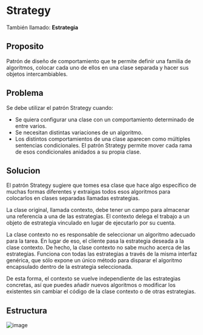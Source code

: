 # Strategy
También llamado: **Estrategia**

## Proposito

Patrón de diseño de comportamiento que te permite definir una familia de algoritmos, colocar cada uno de ellos en una clase separada y hacer sus objetos intercambiables.

## Problema

Se debe utilizar el patrón Strategy cuando:
- Se quiera configurar una clase con un comportamiento determinado de entre varios.
- Se necesitan distintas variaciones de un algoritmo.
- Los distintos comportamientos de una clase aparecen como múltiples sentencias condicionales. El patrón Strategy permite mover cada rama de esos condicionales anidados a su propia clase.

## Solucion

El patrón Strategy sugiere que tomes esa clase que hace algo específico de muchas formas diferentes y extraigas todos esos algoritmos para colocarlos en clases separadas llamadas estrategias.

La clase original, llamada contexto, debe tener un campo para almacenar una referencia a una de las estrategias. El contexto delega el trabajo a un objeto de estrategia vinculado en lugar de ejecutarlo por su cuenta.

La clase contexto no es responsable de seleccionar un algoritmo adecuado para la tarea. En lugar de eso, el cliente pasa la estrategia deseada a la clase contexto. De hecho, la clase contexto no sabe mucho acerca de las estrategias. Funciona con todas las estrategias a través de la misma interfaz genérica, que sólo expone un único método para disparar el algoritmo encapsulado dentro de la estrategia seleccionada.

De esta forma, el contexto se vuelve independiente de las estrategias concretas, así que puedes añadir nuevos algoritmos o modificar los existentes sin cambiar el código de la clase contexto o de otras estrategias.

## Estructura

![image](https://user-images.githubusercontent.com/28193994/147789326-451312a6-26a7-414a-871a-c8c388b941f8.png)

